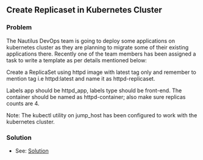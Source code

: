 ## Create Replicaset in Kubernetes Cluster

### Problem

The Nautilus DevOps team is going to deploy some applications on kubernetes cluster as they are planning to migrate some
of their existing applications there. Recently one of the team members has been assigned a task to write a template as
per details mentioned below:

Create a ReplicaSet using httpd image with latest tag only and remember to mention tag i.e httpd:latest and name it as
httpd-replicaset.

Labels app should be httpd_app, labels type should be front-end. The container should be named as httpd-container; also
make sure replicas counts are 4.

Note: The kubectl utility on jump_host has been configured to work with the kubernetes cluster.

### Solution

- See: [Solution](./solution.yaml)
